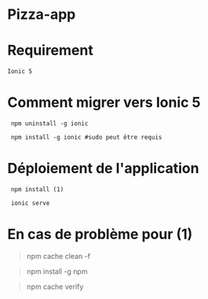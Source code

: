 # Pizza-app

# Requirement

 ```
 Ionic 5 
 ```

# Comment migrer vers Ionic 5
```
 npm uninstall -g ionic

 npm install -g ionic #sudo peut être requis 
 ```

# Déploiement de l'application
```
 npm install (1)

 ionic serve
```
# En cas de problème pour (1)

> npm cache clean -f

> npm install -g npm

> npm cache verify
